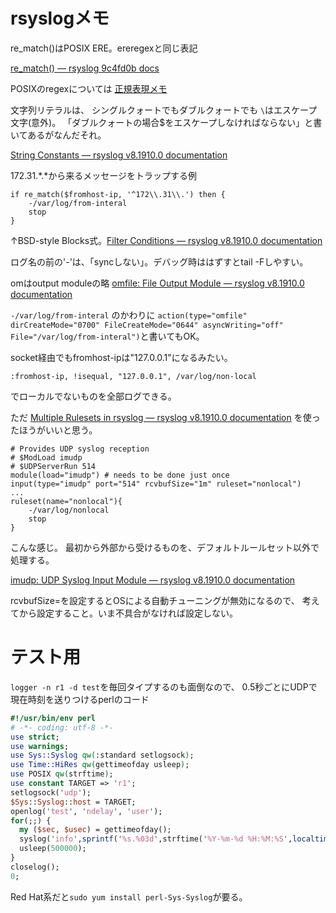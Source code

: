 # rsyslogメモ

re_match()はPOSIX ERE。ereregexと同じ表記

[re_match() — rsyslog 9c4fd0b docs](https://www.rsyslog.com/doc/master/rainerscript/functions/rs-re_match.html)

POSIXのregexについては [正規表現メモ](http://www.kt.rim.or.jp/~kbk/regex/regex.html#POSIX)

文字列リテラルは、
シングルクォートでもダブルクォートでも
`\`はエスケープ文字(意外)。
「ダブルクォートの場合$をエスケープしなければならない」と書いてあるがなんだそれ。

[String Constants — rsyslog v8.1910.0 documentation](https://www.rsyslog.com/doc/v8-stable/rainerscript/constant_strings.html)

172.31.*.*から来るメッセージをトラップする例

```
if re_match($fromhost-ip, '^172\\.31\\.') then {
    -/var/log/from-interal
    stop
}
```

↑BSD-style Blocks式。[Filter Conditions — rsyslog v8.1910.0 documentation](https://www.rsyslog.com/doc/v8-stable/configuration/filters.html)

ログ名の前の'-'は、「syncしない」。デバッグ時ははずすとtail -Fしやすい。

omはoutput moduleの略
[omfile: File Output Module — rsyslog v8.1910.0 documentation](https://www.rsyslog.com/doc/v8-stable/configuration/modules/omfile.html)

`-/var/log/from-interal` のかわりに
`action(type="omfile" dirCreateMode="0700" FileCreateMode="0644" asyncWriting="off" File="/var/log/from-interal")`と書いてもOK。

socket経由でもfromhost-ipは"127.0.0.1"になるみたい。

```
:fromhost-ip, !isequal, "127.0.0.1", /var/log/non-local
```

でローカルでないものを全部ログできる。

ただ
[Multiple Rulesets in rsyslog — rsyslog v8.1910.0 documentation](https://www.rsyslog.com/doc/v8-stable/concepts/multi_ruleset.html)
を使ったほうがいいと思う。

```
# Provides UDP syslog reception
# $ModLoad imudp
# $UDPServerRun 514
module(load="imudp") # needs to be done just once
input(type="imudp" port="514" rcvbufSize="1m" ruleset="nonlocal")
...
ruleset(name="nonlocal"){
    -/var/log/nonlocal
    stop
}
```

こんな感じ。
最初から外部から受けるものを、デフォルトルールセット以外で処理する。

[imudp: UDP Syslog Input Module — rsyslog v8.1910.0 documentation](https://www.rsyslog.com/doc/v8-stable/configuration/modules/imudp.html#rcvbufsize)

rcvbufSize=を設定するとOSによる自動チューニングが無効になるので、
考えてから設定すること。いま不具合がなければ設定しない。

# テスト用

`logger -n r1 -d test`を毎回タイプするのも面倒なので、
0.5秒ごとにUDPで現在時刻を送りつけるperlのコード

```perl
#!/usr/bin/env perl
# -*- coding: utf-8 -*-
use strict;
use warnings;
use Sys::Syslog qw(:standard setlogsock);
use Time::HiRes qw(gettimeofday usleep);
use POSIX qw(strftime);
use constant TARGET => 'r1';
setlogsock('udp');
$Sys::Syslog::host = TARGET;
openlog('test', 'ndelay', 'user');
for(;;) {
  my ($sec, $usec) = gettimeofday();
  syslog('info',sprintf('%s.%03d',strftime('%Y-%m-%d %H:%M:%S',localtime $sec),$usec/1000));
  usleep(500000);
}
closelog();
0;
```

Red Hat系だと`sudo yum install perl-Sys-Syslog`が要る。
